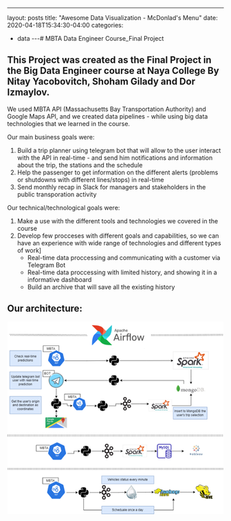---
layout: posts
title:  "Awesome Data Visualization - McDonlad's Menu"
date: 2020-04-18T15:34:30-04:00
categories:
  - data
---# MBTA Data Engineer Course_Final Project

## This Project was created as the Final Project in the Big Data Engineer course at Naya College By Nitay Yacobovitch, Shoham Gilady and Dor Izmaylov.
We used MBTA API (Massachusetts Bay Transportation Authority) and Google Maps API, and we created data pipelines - while using big data technologies that we learned in the course.

Our main business goals were:
1. Build a trip planner using telegram bot that will allow to the user interact with the API in real-time - and send him notifications and information about the trip, the stations and the schedule
2. Help the passenger to get information on the different alerts (problems or shutdowns with different lines/stops) in real-time
3. Send monthly recap in Slack for managers and stakeholders in the public transporation activity

Our technical/technological goals were:
1. Make a use with the different tools and technologies we covered in the course
2. Develop few procceses with different goals and capabilities, so we can have an experience with wide range of technologies and different types of work]
   - Real-time data proccessing and communicating with a customer via Telegram Bot
   - Real-time data proccessing with limited history, and showing it in a informative dashboard
   - Build an archive that will save all the existing history
  
## Our architecture:
  
![Screenshot](architecture.png)
